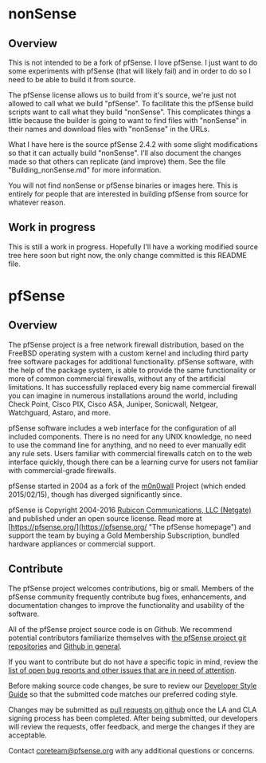 # nonSense

## Overview

This is not intended to be a fork of pfSense.  I love pfSense.  I just want to
do some experiments with pfSense (that will likely fail) and in order to do so I
need to be able to build it from source.

The pfSense license allows us to build from it's source, we're just not allowed
to call what we build "pfSense".  To facilitate this the pfSense build scripts
want to call what they build "nonSense".  This complicates things a little
because the builder is going to want to find files with "nonSense" in their
names and download files with "nonSense" in the URLs.

What I have here is the source pfSense 2.4.2 with some slight modifications so
that it can actually build "nonSense".  I'll also document the changes made so
that others can replicate (and improve) them.  See the file
"Building_nonSense.md" for more information.

You will not find nonSense or pfSense binaries or images here.  This is entirely
for people that are interested in building pfSense from source for whatever
reason.

## Work in progress

This is still a work in progress.  Hopefully I'll have a working modified source
tree here soon but right now, the only change committed is this README file.

# pfSense

## Overview

The pfSense project is a free network firewall distribution, based on the FreeBSD operating system with a custom kernel and including third party free software packages for additional functionality. pfSense software, with the help of the package system, is able to provide the same functionality or more of common commercial firewalls, without any of the artificial limitations. It has successfully replaced every big name commercial firewall you can imagine in numerous installations around the world, including Check Point, Cisco PIX, Cisco ASA, Juniper, Sonicwall, Netgear, Watchguard, Astaro, and more.

pfSense software includes a web interface for the configuration of all included components. There is no need for any UNIX knowledge, no need to use the command line for anything, and no need to ever manually edit any rule sets. Users familiar with commercial firewalls catch on to the web interface quickly, though there can be a learning curve for users not familiar with commercial-grade firewalls.

pfSense started in 2004 as a fork of the [m0n0wall](http://m0n0.ch/wall/index.php "m0n0wall project homepage") Project (which ended 2015/02/15), though has diverged significantly since.

pfSense is Copyright 2004-2016 [Rubicon Communications, LLC (Netgate)](https://pfsense.org/license "License Information") and published under an open source license.
Read more at [https://pfsense.org/](https://pfsense.org/ "The pfSense homepage") and support the team by buying a Gold Membership Subscription, bundled hardware appliances or commercial support.

## Contribute

The pfSense project welcomes contributions, big or small. Members of the pfSense community frequently contribute bug fixes, enhancements, and documentation changes to improve the functionality and usability of the software.

All of the pfSense project source code is on Github. We recommend potential contributors familiarize themselves with [the pfSense project git repositories](https://github.com/pfsense) and [Github in general](https://help.github.com).

If you want to contribute but do not have a specific topic in mind, review the [list of open bug reports and other issues that are in need of attention](https://redmine.pfsense.org/projects/pfsense/issues).

Before making source code changes, be sure to review our [Developer Style Guide](https://doc.pfsense.org/index.php/Developer_Style_Guide) so that the submitted code matches our preferred coding style.

Changes may be submitted as [pull requests on github](https://help.github.com/articles/using-pull-requests/) once the LA and CLA signing process has been completed. After being submitted, our developers will review the requests, offer feedback, and merge the changes if they are acceptable.

Contact [coreteam@pfsense.org](mailto:coreteam@pfsense.org "Mail to coreteam@pfsense.org") with any additional questions or concerns.
